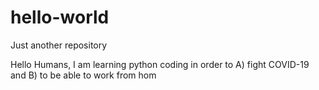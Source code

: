 # hello-world
Just another repository

Hello Humans,
I am learning python coding in order to 
A) fight COVID-19 and 
B) to be able to work from hom
